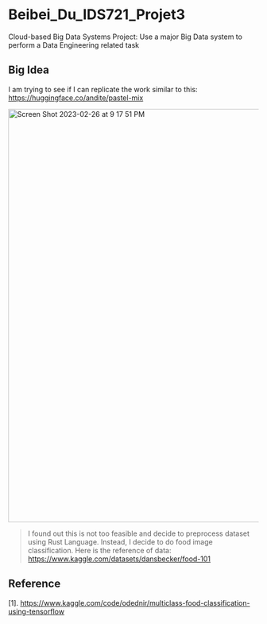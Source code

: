 # Beibei_Du_IDS721_Projet3
Cloud-based Big Data Systems Project: Use a major Big Data system to perform a Data Engineering related task

## Big Idea
I am trying to see if I can replicate the work similar to this: https://huggingface.co/andite/pastel-mix

<img width="832" alt="Screen Shot 2023-02-26 at 9 17 51 PM" src="https://user-images.githubusercontent.com/60382493/221456579-79a179b7-a7a6-41b2-b629-bce7c412e576.png">


> I found out this is not too feasible and decide to preprocess dataset using Rust Language. Instead, I decide to do food image classification. Here is the reference of data: https://www.kaggle.com/datasets/dansbecker/food-101


## Reference
[1]. https://www.kaggle.com/code/odednir/multiclass-food-classification-using-tensorflow
